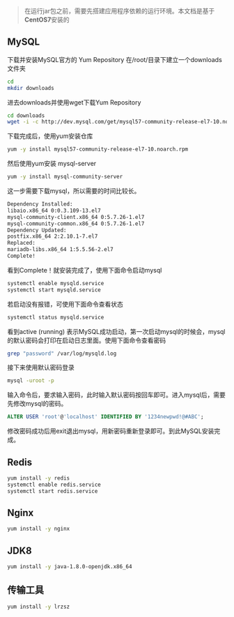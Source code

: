 > 在运行jar包之前，需要先搭建应用程序依赖的运行环境。本文档是基于**CentOS7**安装的



## MySQL


下载并安装MySQL官方的 Yum Repository
在/root/目录下建立一个downloads文件夹
	
```bash
cd 
mkdir downloads
```

进去downloads并使用wget下载Yum Repository

```bash
cd downloads
wget -i -c http://dev.mysql.com/get/mysql57-community-release-el7-10.noarch.rpm
```

下载完成后，使用yum安装仓库
	
```bash
yum -y install mysql57-community-release-el7-10.noarch.rpm
```

然后使用yum安装 mysql-server
	
```bash
yum -y install mysql-community-server
```

这一步需要下载mysql，所以需要的时间比较长。

```bash
Dependency Installed:
libaio.x86_64 0:0.3.109-13.el7                                                          
mysql-community-client.x86_64 0:5.7.26-1.el7                                            
mysql-community-common.x86_64 0:5.7.26-1.el7                                            
Dependency Updated:
postfix.x86_64 2:2.10.1-7.el7                                                           
Replaced:
mariadb-libs.x86_64 1:5.5.56-2.el7                                                      
Complete!
```

看到Complete！就安装完成了，使用下面命令启动mysql

```bash
systemctl enable mysqld.service
systemctl start mysqld.service
```

若启动没有报错，可使用下面命令查看状态

```bash
systemctl status mysqld.service
```

看到active (running) 表示MySQL成功启动，第一次启动mysql的时候会，mysql的默认密码会打印在启动日志里面。使用下面命令查看密码

```bash
grep "password" /var/log/mysqld.log
```

接下来使用默认密码登录
	
```bash
mysql -uroot -p
```

输入命令后，要求输入密码，此时输入默认密码按回车即可。进入mysql后，需要先修改mysql的密码。

```sql
ALTER USER 'root'@'localhost' IDENTIFIED BY '1234newpwd!@#ABC';
```

修改密码成功后用exit退出mysql，用新密码重新登录即可。到此MySQL安装完成。
	

## Redis

```bash
yum install -y redis
systemctl enable redis.service
systemctl start redis.service
```



## Nginx

```bash
yum install -y nginx
```



## JDK8

```bash
yum install -y java-1.8.0-openjdk.x86_64
```



## 传输工具

```bash
yum install -y lrzsz
```

